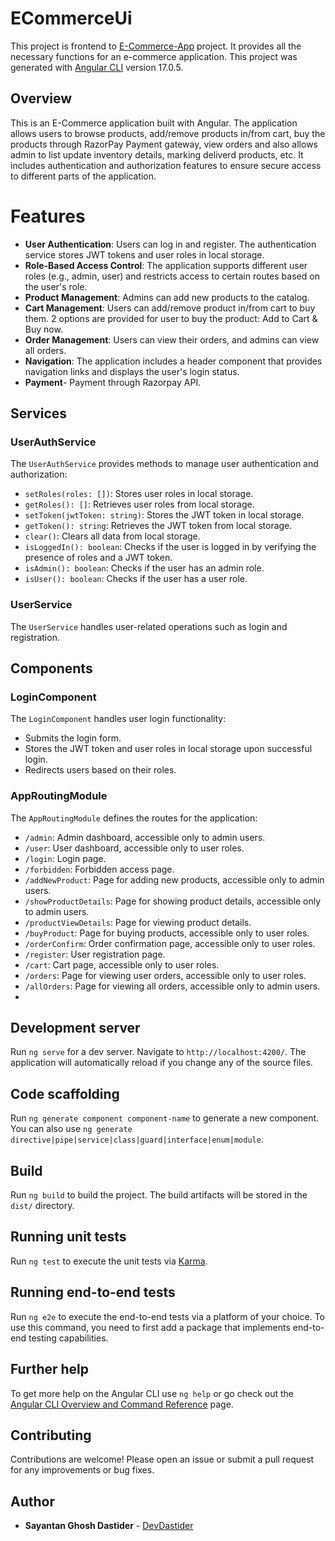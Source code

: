 # ECommerceUi

This project is frontend to [E-Commerce-App](https://github.com/DevDastider/E-commerce-App) project. It provides all the necessary functions for an e-commerce application. This project was generated with [Angular CLI](https://github.com/angular/angular-cli) version 17.0.5.

## Overview

This is an E-Commerce application built with Angular. The application allows users to browse products, add/remove products in/from cart, buy the products through RazorPay Payment gateway, view orders and also allows admin to list update inventory details, marking deliverd products, etc. It includes authentication and authorization features to ensure secure access to different parts of the application.

# Features

- **User Authentication**: Users can log in and register. The authentication service stores JWT tokens and user roles in local storage.
- **Role-Based Access Control**: The application supports different user roles (e.g., admin, user) and restricts access to certain routes based on the user's role.
- **Product Management**: Admins can add new products to the catalog.
- **Cart Management**: Users can add/remove product in/from cart to buy them. 2 options are provided for user to buy the product: Add to Cart & Buy now.
- **Order Management**: Users can view their orders, and admins can view all orders.
- **Navigation**: The application includes a header component that provides navigation links and displays the user's login status.
- **Payment**- Payment through Razorpay API.

## Services

### UserAuthService

The `UserAuthService` provides methods to manage user authentication and authorization:

- `setRoles(roles: [])`: Stores user roles in local storage.
- `getRoles(): []`: Retrieves user roles from local storage.
- `setToken(jwtToken: string)`: Stores the JWT token in local storage.
- `getToken(): string`: Retrieves the JWT token from local storage.
- `clear()`: Clears all data from local storage.
- `isLoggedIn(): boolean`: Checks if the user is logged in by verifying the presence of roles and a JWT token.
- `isAdmin(): boolean`: Checks if the user has an admin role.
- `isUser(): boolean`: Checks if the user has a user role.

### UserService

The `UserService` handles user-related operations such as login and registration.

## Components

### LoginComponent

The `LoginComponent` handles user login functionality:

- Submits the login form.
- Stores the JWT token and user roles in local storage upon successful login.
- Redirects users based on their roles.

### AppRoutingModule

The `AppRoutingModule` defines the routes for the application:

- `/admin`: Admin dashboard, accessible only to admin users.
- `/user`: User dashboard, accessible only to user roles.
- `/login`: Login page.
- `/forbidden`: Forbidden access page.
- `/addNewProduct`: Page for adding new products, accessible only to admin users.
- `/showProductDetails`: Page for showing product details, accessible only to admin users.
- `/productViewDetails`: Page for viewing product details.
- `/buyProduct`: Page for buying products, accessible only to user roles.
- `/orderConfirm`: Order confirmation page, accessible only to user roles.
- `/register`: User registration page.
- `/cart`: Cart page, accessible only to user roles.
- `/orders`: Page for viewing user orders, accessible only to user roles.
- `/allOrders`: Page for viewing all orders, accessible only to admin users.
- 
## Development server

Run `ng serve` for a dev server. Navigate to `http://localhost:4200/`. The application will automatically reload if you change any of the source files.

## Code scaffolding

Run `ng generate component component-name` to generate a new component. You can also use `ng generate directive|pipe|service|class|guard|interface|enum|module`.

## Build

Run `ng build` to build the project. The build artifacts will be stored in the `dist/` directory.

## Running unit tests

Run `ng test` to execute the unit tests via [Karma](https://karma-runner.github.io).

## Running end-to-end tests

Run `ng e2e` to execute the end-to-end tests via a platform of your choice. To use this command, you need to first add a package that implements end-to-end testing capabilities.

## Further help

To get more help on the Angular CLI use `ng help` or go check out the [Angular CLI Overview and Command Reference](https://angular.io/cli) page.

## Contributing

Contributions are welcome! Please open an issue or submit a pull request for any improvements or bug fixes.

## Author

- **Sayantan Ghosh Dastider** - [DevDastider](https://github.com/DevDastider)
